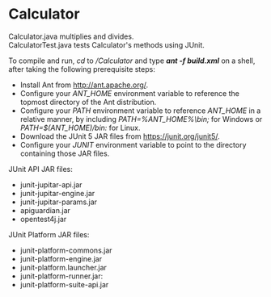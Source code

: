 # Calculator
Calculator.java multiplies and divides.<br />
CalculatorTest.java tests Calculator's methods using JUnit.<br />

To compile and run, _cd_ to _/Calculator_ and type **_ant -f build.xml_** on a shell, after taking the following prerequisite steps:<br />
* Install Ant from http://ant.apache.org/.
* Configure your _ANT_HOME_ environment variable to reference the topmost directory of the Ant distribution.
* Configure your _PATH_ environment variable to reference _ANT_HOME_ in a relative manner, by including _PATH=%ANT_HOME%\bin;_ for Windows or _PATH=$(ANT_HOME)/bin:_ for Linux.
* Download the JUnit 5 JAR files from https://junit.org/junit5/.
* Configure your _JUNIT_ environment variable to point to the directory containing those JAR files.

JUnit API JAR files:
* junit-jupitar-api.jar
* junit-jupitar-engine.jar
* junit-jupitar-params.jar
* apiguardian.jar
* opentest4j.jar

JUnit Platform JAR files:
* junit-platform-commons.jar
* junit-platform-engine.jar
* junit-platform.launcher.jar
* junit-platform-runner.jar:
* junit-platform-suite-api.jar
